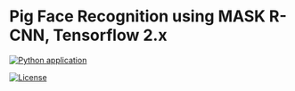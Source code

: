 # Pig Face Recognition using MASK R-CNN, Tensorflow 2.x

[![Python application](https://github.com/hurschler/pig-face-recognition/actions/workflows/python-app.yml/badge.svg)](https://github.com/hurschler/pig-face-recognition/actions/workflows/python-app.yml)

[![License](https://img.shields.io/badge/License-Apache%202.0-blue.svg)](https://opensource.org/licenses/Apache-2.0)



